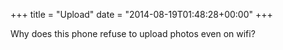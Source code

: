 +++
title = "Upload"
date = "2014-08-19T01:48:28+00:00"
+++

Why does this phone refuse to upload photos even on wifi?
			